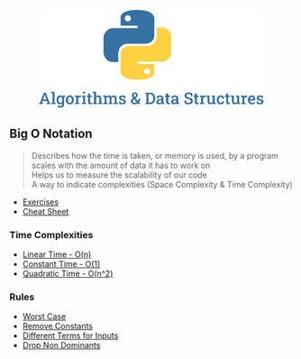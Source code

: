 <p align="center">
  <img src="./.github/docs/images/logo.png" width="400">
</p>

## Big O Notation 
> Describes how the time is taken, or memory is used, by a program scales with the amount of data it has to work on <br>
> Helps us to measure the scalability of our code <br>
> A way to indicate complexities (Space Complexity & Time Complexity)

- [Exercises](https://github.com/LauraBeatris/algorithms-and-data-structures/tree/main/bigONotation/exercises)
- [Cheat Sheet](https://github.com/LauraBeatris/algorithms-and-data-structures/tree/main/bigONotation/bigOCheatSheet.pdf)

### Time Complexities
- [Linear Time - O(n)](https://github.com/LauraBeatris/algorithms-and-data-structures/tree/main/bigONotation/runtimeComplexities/linearTime.py)
- [Constant Time - O(1)](https://github.com/LauraBeatris/algorithms-and-data-structures/tree/main/bigONotation/runtimeComplexities/constantTime.py)
- [Quadratic Time - O(n^2)](https://github.com/LauraBeatris/algorithms-and-data-structures/tree/main/bigONotation/runtimeComplexities/quadraticTime.py)

### Rules
- [Worst Case](https://github.com/LauraBeatris/algorithms-and-data-structures/tree/main/bigONotation/runtimeComplexities/worstCase.py)
- [Remove Constants](https://github.com/LauraBeatris/algorithms-and-data-structures/tree/main/bigONotation/rules/removeConstants.py)
- [Different Terms for Inputs](https://github.com/LauraBeatris/algorithms-and-data-structures/tree/main/bigONotation/rules/differentTermsForInputs.py)
- [Drop Non Dominants](https://github.com/LauraBeatris/algorithms-and-data-structures/tree/main/bigONotation/rules/dropNonDominants.py)